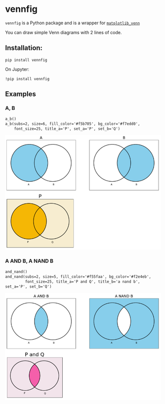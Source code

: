 # vennfig

`vennfig` is a Python package and is a wrapper for [`matplotlib_venn`](https://github.com/konstantint/matplotlib-venn)

You can draw simple Venn diagrams with 2 lines of code.

## Installation:

```
pip install vennfig
```

On Jupyter:

```
!pip install vennfig
```

## Examples

### A, B

```
a_b()
a_b(subs=2, size=6, fill_color='#f5b705', bg_color='#f7edd0', 
    font_size=25, title_a='P', set_a='P', set_b='Q')
```

![A, B](image/a_b.png)

### A AND B, A NAND B

```
and_nand()
and_nand(subs=2, size=5, fill_color='#f55faa', bg_color='#f2e4eb', 
         font_size=25, title_a='P and Q', title_b='a nand b', set_a='P', set_b='Q')
```

![A AND B, A nand B](image/and_nand.png)

